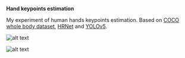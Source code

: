 **Hand keypoints estimation**

My experiment of human hands keypoints estimation. Based on [COCO whole body dataset](https://github.com/jin-s13/COCO-WholeBody), [HRNet](https://github.com/HRNet/HRNet-Human-Pose-Estimation) and [YOLOv5](https://github.com/ultralytics/yolov5).

![alt text](https://drive.google.com/uc?id=13JePtWDW7khDfJvTr_YAdfG2nfQG7nus)

![alt text](https://drive.google.com/uc?id=1yCcAkf7WiiScuRNLaE5OfiuWYX99vSuh)
